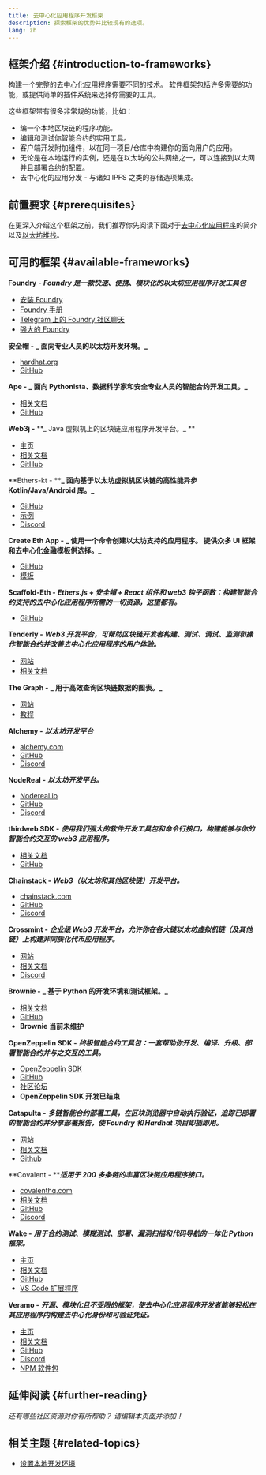 ```yaml
---
title: 去中心化应用程序开发框架
description: 探索框架的优势并比较现有的选项。
lang: zh
---
```


## 框架介绍 {#introduction-to-frameworks}

构建一个完整的去中心化应用程序需要不同的技术。 软件框架包括许多需要的功能，或提供简单的插件系统来选择你需要的工具。

这些框架带有很多非常规的功能，比如：

- 编一个本地区块链的程序功能。
- 编辑和测试你智能合约的实用工具。
- 客户端开发附加组件，以在同一项目/仓库中构建你的面向用户的应用。
- 无论是在本地运行的实例，还是在以太坊的公共网络之一，可以连接到以太网并且部署合约的配置。
- 去中心化的应用分发 - 与诸如 IPFS 之类的存储选项集成。

## 前置要求 {#prerequisites}

在更深入介绍这个框架之前，我们推荐你先阅读下面对于[去中心化应用程序](/developers/docs/dapps/)的简介以及[以太坊堆栈](/developers/docs/ethereum-stack/)。

## 可用的框架 {#available-frameworks}

**Foundry** - **_Foundry 是一款快速、便携、模块化的以太坊应用程序开发工具包_**

- [安装 Foundry](https://book.getfoundry.sh/)
- [Foundry 手册](https://book.getfoundry.sh/)
- [Telegram 上的 Foundry 社区聊天](https://t.me/foundry_support)
- [强大的 Foundry](https://github.com/crisgarner/awesome-foundry)

**安全帽 -** **_ 面向专业人员的以太坊开发环境。_**

- [hardhat.org](https://hardhat.org)
- [GitHub](https://github.com/nomiclabs/hardhat)

**Ape -** **_ 面向 Pythonista、数据科学家和安全专业人员的智能合约开发工具。_**

- [相关文档](https://docs.apeworx.io/ape/stable/)
- [GitHub](https://github.com/ApeWorX/ape)

**Web3j -** **_ Java 虚拟机上的区块链应用程序开发平台。_ **

- [主页](https://www.web3labs.com/web3j-sdk)
- [相关文档](https://docs.web3j.io)
- [GitHub](https://github.com/web3j/web3j)

**Ethers-kt - ****_ 面向基于以太坊虚拟机区块链的高性能异步 Kotlin/Java/Android 库。_**

- [GitHub](https://github.com/Kr1ptal/ethers-kt)
- [示例](https://github.com/Kr1ptal/ethers-kt/tree/master/examples)
- [Discord](https://discord.gg/rx35NzQGSb)

**Create Eth App -** **_ 使用一个命令创建以太坊支持的应用程序。 提供众多 UI 框架和去中心化金融模板供选择。_**

- [GitHub](https://github.com/paulrberg/create-eth-app)
- [模板](https://github.com/PaulRBerg/create-eth-app/tree/develop/templates)

**Scaffold-Eth -** **_Ethers.js + 安全帽 + React 组件和 web3 钩子函数：构建智能合约支持的去中心化应用程序所需的一切资源，这里都有。_**

- [GitHub](https://github.com/scaffold-eth/scaffold-eth-2)

**Tenderly -** **_Web3 开发平台，可帮助区块链开发者构建、测试、调试、监测和操作智能合约并改善去中心化应用程序的用户体验。_**

- [网站](https://tenderly.co/)
- [相关文档](https://docs.tenderly.co/)

**The Graph -** **_ 用于高效查询区块链数据的图表。_**

- [网站](https://thegraph.com/)
- [教程](/developers/tutorials/the-graph-fixing-web3-data-querying/)

**Alchemy -** **_以太坊开发平台_**

- [alchemy.com](https://www.alchemy.com/)
- [GitHub](https://github.com/alchemyplatform)
- [Discord](https://discord.com/invite/alchemyplatform)

**NodeReal -** **_以太坊开发平台。_**

- [Nodereal.io](https://nodereal.io/)
- [GitHub](https://github.com/node-real)
- [Discord](https://discord.gg/V5k5gsuE)

**thirdweb SDK -** **_使用我们强大的软件开发工具包和命令行接口，构建能够与你的智能合约交互的 web3 应用程序。_**

- [相关文档](https://portal.thirdweb.com/sdk/)
- [GitHub](https://github.com/thirdweb-dev/)

**Chainstack -** **_Web3（以太坊和其他区块链）开发平台。_**

- [chainstack.com](https://www.chainstack.com/)
- [GitHub](https://github.com/chainstack)
- [Discord](https://discord.gg/BSb5zfp9AT)

**Crossmint -** **_企业级 Web3 开发平台，允许你在各大链以太坊虚拟机链（及其他链）上构建非同质化代币应用程序。_**

- [网站](https://www.crossmint.com)
- [相关文档](https://docs.crossmint.com)
- [Discord](https://discord.com/invite/crossmint)

**Brownie -** **_ 基于 Python 的开发环境和测试框架。_**

- [相关文档](https://eth-brownie.readthedocs.io/en/latest/)
- [GitHub](https://github.com/eth-brownie/brownie)
- **Brownie 当前未维护**

**OpenZeppelin SDK -** **_终极智能合约工具包：一套帮助你开发、编译、升级、部署智能合约并与之交互的工具。_**

- [OpenZeppelin SDK](https://openzeppelin.com/sdk/)
- [GitHub](https://github.com/OpenZeppelin/openzeppelin-sdk)
- [社区论坛](https://forum.openzeppelin.com/c/support/17)
- **OpenZeppelin SDK 开发已结束**

**Catapulta -** **_多链智能合约部署工具，在区块浏览器中自动执行验证，追踪已部署的智能合约并分享部署报告，使 Foundry 和 Hardhat 项目即插即用。_**

- [网站](https://catapulta.sh/)
- [相关文档](https://catapulta.sh/docs)
- [Github](https://github.com/catapulta-sh)

**Covalent - ****_适用于 200 多条链的丰富区块链应用程序接口。_**

- [covalenthq.com](https://www.covalenthq.com/)
- [相关文档](https://www.covalenthq.com/docs/api/)
- [GitHub](https://github.com/covalenthq)
- [Discord](https://www.covalenthq.com/discord/)

**Wake -** **_用于合约测试、模糊测试、部署、漏洞扫描和代码导航的一体化 Python 框架。_**

- [主页](https://getwake.io/)
- [相关文档](https://ackeeblockchain.com/wake/docs/latest/)
- [GitHub](https://github.com/Ackee-Blockchain/wake)
- [VS Code 扩展程序](https://marketplace.visualstudio.com/items?itemName=AckeeBlockchain.tools-for-solidity)

**Veramo -** **_开源、模块化且不受限的框架，使去中心化应用程序开发者能够轻松在其应用程序内构建去中心化身份和可验证凭证。_**

- [主页](https://veramo.io/)
- [相关文档](https://veramo.io/docs/basics/introduction)
- [GitHub](https://github.com/uport-project/veramo)
- [Discord](https://discord.com/invite/FRRBdjemHV)
- [NPM 软件包](https://www.npmjs.com/package/@veramo/core)

## 延伸阅读 {#further-reading}

_还有哪些社区资源对你有所帮助？ 请编辑本页面并添加！_

## 相关主题 {#related-topics}

- [设置本地开发环境](/developers/local-environment/)
